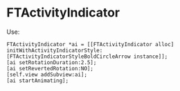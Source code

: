 FTActivityIndicator
===================

Use:
	
	FTActivityIndicator *ai = [[FTActivityIndicator alloc] initWithActivityIndicatorStyle:[FTActivityIndicatorStyleBoldCircleArrow instance]];
	[ai setRotationDuration:2.5];
	[ai setRevertedRotation:NO];
	[self.view addSubview:ai];
	[ai startAnimating];
	

